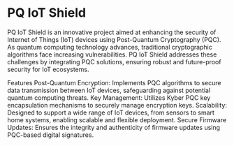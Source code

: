 # PQ IoT Shield
PQ IoT Shield is an innovative project aimed at enhancing the security of Internet of Things (IoT) devices using Post-Quantum Cryptography (PQC). As quantum computing technology advances, traditional cryptographic algorithms face increasing vulnerabilities. PQ IoT Shield  addresses these challenges by integrating PQC solutions, ensuring robust and future-proof security for IoT ecosystems.

Features
Post-Quantum Encryption: Implements PQC algorithms to secure data transmission between IoT devices, safeguarding against potential quantum computing threats.
Key Management: Utilizes Kyber PQC key encapsulation mechanisms to securely manage encryption keys.
Scalability: Designed to support a wide range of IoT devices, from sensors to smart home systems, enabling scalable and flexible deployment.
Secure Firmware Updates: Ensures the integrity and authenticity of firmware updates using PQC-based digital signatures.
